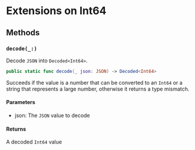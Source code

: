# Extensions on Int64

## Methods

### `decode(_:)`

Decode `JSON` into `Decoded<Int64>`.

``` swift
public static func decode(_ json: JSON) -> Decoded<Int64> 
```

Succeeds if the value is a number that can be converted to an `Int64` or a
string that represents a large number, otherwise it returns a type
mismatch.

#### Parameters

  - json: The `JSON` value to decode

#### Returns

A decoded `Int64` value
